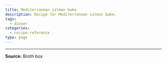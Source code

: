 ```yaml
---
title: Mediterranean salmon bake
description: Recipe for Mediterranean salmon bake.
tags:
  - dinner
categories:
  - recipe-reference
type: page
---
```


---

**Source:** Broth box